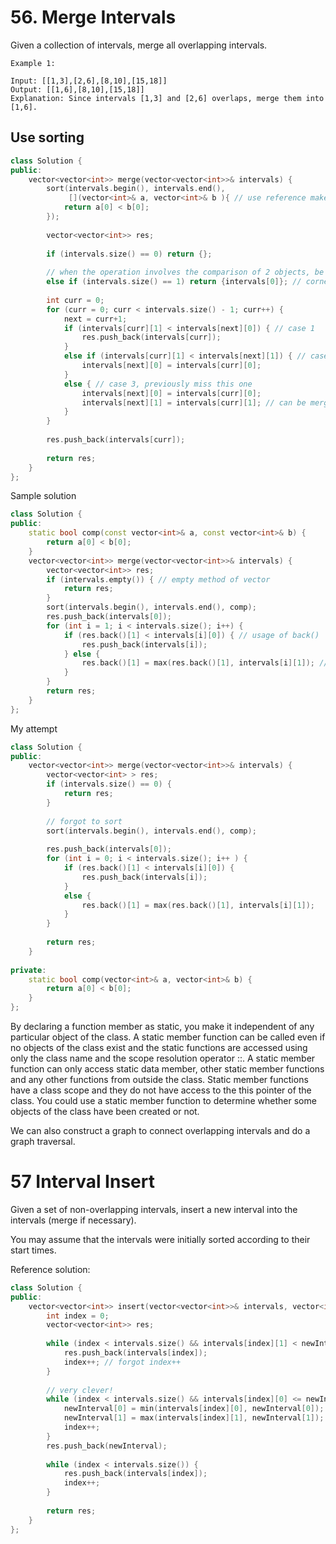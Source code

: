# 56. Merge Intervals

Given a collection of intervals, merge all overlapping intervals.

```
Example 1:

Input: [[1,3],[2,6],[8,10],[15,18]]
Output: [[1,6],[8,10],[15,18]]
Explanation: Since intervals [1,3] and [2,6] overlaps, merge them into [1,6].
```

## Use sorting

```c++
class Solution {
public:
    vector<vector<int>> merge(vector<vector<int>>& intervals) {
        sort(intervals.begin(), intervals.end(), 
             [](vector<int>& a, vector<int>& b ){ // use reference makes it significantly faster
            return a[0] < b[0];   
        });
                    
        vector<vector<int>> res;
        
        if (intervals.size() == 0) return {};
        
        // when the operation involves the comparison of 2 objects, be careful about if the total number of objects is only 1
        else if (intervals.size() == 1) return {intervals[0]}; // corner case
        
        int curr = 0;
        for (curr = 0; curr < intervals.size() - 1; curr++) {
            next = curr+1;
            if (intervals[curr][1] < intervals[next][0]) { // case 1
                res.push_back(intervals[curr]);
            }
            else if (intervals[curr][1] < intervals[next][1]) { // case 2
                intervals[next][0] = intervals[curr][0];
            }
            else { // case 3, previously miss this one
                intervals[next][0] = intervals[curr][0];
                intervals[next][1] = intervals[curr][1]; // can be merged with case 2 by using max
            }
        }
        
        res.push_back(intervals[curr]);
        
        return res;
    }
};
```

Sample solution 
```c++
class Solution {
public:
    static bool comp(const vector<int>& a, const vector<int>& b) {
        return a[0] < b[0];
    }
    vector<vector<int>> merge(vector<vector<int>>& intervals) {
        vector<vector<int>> res;
        if (intervals.empty()) { // empty method of vector
            return res;
        }
        sort(intervals.begin(), intervals.end(), comp);
        res.push_back(intervals[0]);
        for (int i = 1; i < intervals.size(); i++) {
            if (res.back()[1] < intervals[i][0]) { // usage of back()
                res.push_back(intervals[i]);
            } else {
                res.back()[1] = max(res.back()[1], intervals[i][1]); // clever use of max
            }
        }
        return res;
    }
};
```

My attempt
```c++
class Solution {
public:
    vector<vector<int>> merge(vector<vector<int>>& intervals) {
        vector<vector<int> > res;
        if (intervals.size() == 0) {
            return res;
        }
        
        // forgot to sort
        sort(intervals.begin(), intervals.end(), comp);
        
        res.push_back(intervals[0]);
        for (int i = 0; i < intervals.size(); i++ ) {
            if (res.back()[1] < intervals[i][0]) {
                res.push_back(intervals[i]);
            }
            else {
                res.back()[1] = max(res.back()[1], intervals[i][1]);
            }
        }
        
        return res;
    }
    
private:
    static bool comp(vector<int>& a, vector<int>& b) {
        return a[0] < b[0];
    }
};
```

By declaring a function member as static, you make it independent of any particular object of the class. A static member function can be called even if no objects of the class exist and the static functions are accessed using only the class name and the scope resolution operator ::. A static member function can only access static data member, other static member functions and any other functions from outside the class. Static member functions have a class scope and they do not have access to the this pointer of the class. You could use a static member function to determine whether some objects of the class have been created or not.



We can also construct a graph to connect overlapping intervals and do a graph traversal.

# 57 Interval Insert

Given a set of non-overlapping intervals, insert a new interval into the intervals (merge if necessary).

You may assume that the intervals were initially sorted according to their start times.

Reference solution:
```c++
class Solution {
public:
    vector<vector<int>> insert(vector<vector<int>>& intervals, vector<int>& newInterval) {
        int index = 0;
        vector<vector<int>> res;
        
        while (index < intervals.size() && intervals[index][1] < newInterval[0]) {
            res.push_back(intervals[index]);
            index++; // forgot index++
        }
        
        // very clever!
        while (index < intervals.size() && intervals[index][0] <= newInterval[1]) { // forgot the equal case
            newInterval[0] = min(intervals[index][0], newInterval[0]);
            newInterval[1] = max(intervals[index][1], newInterval[1]);
            index++;
        }
        res.push_back(newInterval);
        
        while (index < intervals.size()) {
            res.push_back(intervals[index]);
            index++;
        }
        
        return res;
    }
};
```